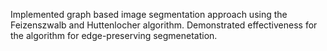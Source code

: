 Implemented graph based image segmentation approach using the Feizenszwalb and Huttenlocher algorithm.
Demonstrated effectiveness for the algorithm for edge-preserving segmenetation.

